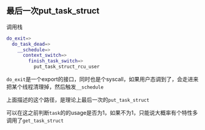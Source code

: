 ## 最后一次put_task_struct

调用栈
```sh
do_exit=>
  do_task_dead=>
    __schedule=>
      context_switch=>
        finish_task_switch=>
          put_task_struct_rcu_user
```

`do_exit`是一个export的接口，同时也是个syscall，如果用户态调到了，会走进来把某个线程清理掉，然后触发`__schedule`

上面描述的这个路径，是理论上最后一次的`put_task_struct`

可以在这之前判断`task`的的usage是否为1，如果不为1，只能说大概率有个特性多调用了`get_task_struct`

